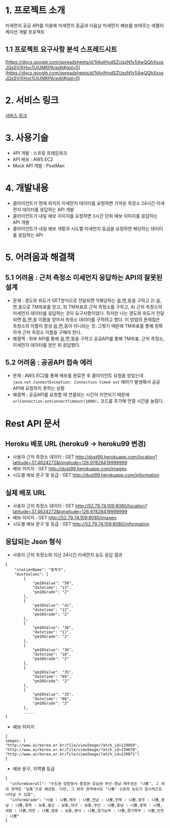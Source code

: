 # 1. 프로젝트 소개
미세먼지 공공 API를 이용해 미세먼지 등급과 다음날 미세먼지 예보를 보여주는 애플리케이션 개발 프로젝트   

## 1.1 프로젝트 요구사항 분석 스프레드시트 
[https://docs.google.com/spreadsheets/d/1tAolHvdSZUqzN1v54wQQhXsosJQsSVjXHvc1UjUMKPA/edit#gid=0](https://docs.google.com/spreadsheets/d/1tAolHvdSZUqzN1v54wQQhXsosJQsSVjXHvc1UjUMKPA/edit#gid=0)

# 2. 서비스 링크
[서비스 링크]()

# 3. 사용기술
- API 개발 : 스프링 프레임워크
- API 배포 : AWS EC2
- Mock API 개발 : PostMan

# 4. 개발내용
- 클라이언트가 현재 위치의 미세먼지 데이터를 요청하면 가까운 측정소 24시간 미세먼지 데이터를 응답하는 API 개발 
- 클라이언트가 내일 예보 이미지를 요청하면 3시간 단위 예보 이미지를 응답하는 API 개발 
- 클라이언트가 내일 예보 개황과 시도별 미세먼지 등급을 요청하면 해당하는 데이터를 응답하는 API 

# 5. 어려움과 해결책
## 5.1 어려움 : 근처 측정소 미세먼지 응답하는 API의 잘못된 설계  
- 문제 : 경도와 위도가 GET방식으로 전달되면 1)해당하는 읍,면,동을 구하고  2) 읍,면,동으로 TM좌표를 얻고, 3) TM좌표로 근처 측정소를 구하고, 4) 근처 측정소의 미세먼지 데이터를 응답하는 것이 요구사항이었다. 하지만 나는 경도와 위도가 전달되면 읍,면,동 이름을 얻어서 측정소 데이터를 구하려고 했다. 이 방법의 문제점은 측정소의 이름이 항상 읍,면,동이 아니라는 것. 그렇기 때문에 TM좌표를 통해 정확하게 근처 측정소 이름을 구해야 한다. 
- 해결책 : 외부 API를 통해 읍,면,동을 구하고 공공API를 통해 TM좌표, 근처 측정소, 미세먼지 데이터를 얻은 뒤 응답했다. 

## 5.2 어려움 : 공공API 접속 에러
- 문제 : AWS EC2를 통해 배포를 완료한 후 클라이언트 요청을 받았는데 `java.net.ConnectException: Connection timed out` 에러가 발생해서 공공API에 요청하지 못하는 상황 
- 해결책 : 공공API를 요청할 때 연결되는 시간이 지연되기 때문에 `urlConnection.setConnectTimeout(1000);` 코드를 추가해 연결 시간을 늘렸다.

# Rest API 문서
## Heroku 배포 URL (heroku9 -> heroku99 변경) 
- 사용자 근처 측정소 데이터 : GET http://dust99.herokuapp.com/location?latitude=37.4624272&longitude=126.97828419999999
- 예보 이미지 : GET http://dust99.herokuapp.com/images
- 시도별 예보 문구 및 등급 : GET http://dust99.herokuapp.com/information

## 실제 배포 URL 
- 사용자 근처 측정소 데이터 : GET http://52.79.74.109:8080/location?latitude=37.4624272&longitude=126.97828419999999
- 예보 이미지 : GET http://52.79.74.109:8080/images
- 시도별 예보 문구 및 등급 : GET http://52.79.74.109:8080/information


## 응답되는 Json 형식 
- 사용자 근처 측정소와 지난 24시간 미세먼지 농도 응답 결과 
```
{
    "stationName": "동작구",
    "dustValues": [
        {
            "pm10Value": "50",
            "datetime": "13",
            "pm10Grade": "2"
        },
        {
            "pm10Value": "41",
            "datetime": "12",
            "pm10Grade": "2"
        },
        {
            "pm10Value": "36",
            "datetime": "11",
            "pm10Grade": "2"
        },
        {
            "pm10Value": "36",
            "datetime": "10",
            "pm10Grade": "2"
        },
        {
            "pm10Value": "35",
            "datetime": "09",
            "pm10Grade": "2"
        },
        {
            "pm10Value": "35",
            "datetime": "08",
            "pm10Grade": "2"
        },
        .....
}
```

- 예보 이미지
```
{
images: [
"http://www.airkorea.or.kr/file/viewImage/?atch_id=139069",
"http://www.airkorea.or.kr/file/viewImage/?atch_id=139070",
"http://www.airkorea.or.kr/file/viewImage/?atch_id=139071"]
}
```

- 예보 문구, 지역별 등급
```
{
  "informOverall": "수도권·강원영서·충청권·호남권·부산·경남·제주권은 ‘나쁨’, 그 밖의 권역은 ‘보통’으로 예상됨. 다만, 그 밖의 권역에서도 ‘나쁨’ 수준의 농도가 일시적으로 나타날 수 있음",
  "informGrade": "서울 : 나쁨,제주 : 나쁨,전남 : 나쁨,전북 : 나쁨,광주 : 나쁨,경남 : 나쁨,경북 : 보통,울산 : 보통,대구 : 보통,부산 : 나쁨,충남 : 나쁨,충북 : 나쁨,세종 : 나쁨,대전 : 나쁨,영동 : 보통,영서 : 나쁨,경기남부 : 나쁨,경기북부 : 나쁨,인천 : 나쁨"
}
```
